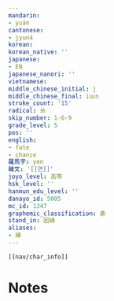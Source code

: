 ```yaml
---
mandarin:
- yuán
cantonese:
- jyun4
korean:
korean_native: ''
japanese:
- EN
japanese_nanori: ''
vietnamese:
middle_chinese_initial: j
middle_chinese_final: iuᴇn
stroke_count: '15'
radical: 糸
skip_number: 1-6-9
grade_level: 5
pos: ''
english:
- fate
- chance
羅馬字: yen
韓文: '[[연]]'
joyo_level: 高等
hsk_level: ''
hanmun_edu_level: ''
danayo_id: 5005
mc_id: 1347
graphemic_classification: 彖
stand_in: 因緣
aliases:
- 緣
---
```

```meta-bind-embed
[[nav/char_info]]
```

# Notes

